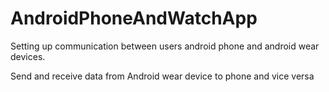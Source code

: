 # AndroidPhoneAndWatchApp
Setting up communication between users android phone and android wear devices.

Send and receive data from Android wear device to phone and vice versa
